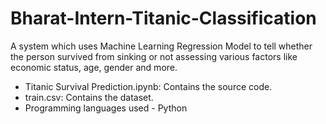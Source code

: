 # Bharat-Intern-Titanic-Classification
A system which uses Machine Learning Regression Model to tell whether the person survived from sinking or not assessing various factors like economic status, age, gender and more.
- Titanic Survival Prediction.ipynb: Contains the source code.
- train.csv: Contains the dataset.
- Programming languages used - Python
